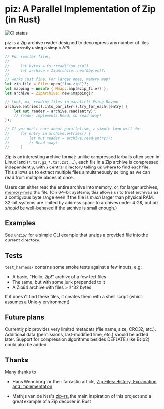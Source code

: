 # piz: A Parallel Implementation of Zip (in Rust)

![CI status](https://github.com/mrkline/piz-rs/workflows/CI/badge.svg)

piz is a Zip archive reader designed to decompress any number of files
concurrently using a simple API:
```rust
// For smaller files,
//
//     let bytes = fs::read("foo.zip")
//     let archive = ZipArchive::new(&bytes)?;
//
// works just fine. For larger ones, memory map!
let zip_file = File::open("foo.zip")?;
let mapping = unsafe { Mmap::map(&zip_file)? };
let archive = ZipArchive::new(&mapping)?;

// Look, ma, reading files in parallel! Using Rayon:
archive.entries().into_par_iter().try_for_each(|entry| {
    let mut reader = archive.read(entry)?;
    // reader implements Read, so read away!
});

// If you don't care about parallelism, a simple loop will do:
//     for entry in archive.entries() {
//         let mut reader = archive.read(entry)?;
//         // Read away!
//     }
```

Zip is an interesting archive format: unlike compressed tarballs often seen
in Linux land (`*.tar.gz`, `*.tar.zst`, ...),
each file in a Zip archive is compressed independently,
with a central directory  telling us where to find each file.
This allows us to extract multiple files simultaneously so long as we can
read from multiple places at once.

Users can either read the entire archive into memory, or, for larger archives,
[memory-map](https://docs.rs/memmap/0.7.0/memmap/struct.Mmap.html) the file.
(On 64-bit systems, this allows us to treat archives as a contiguous byte range
even if the file is _much_ larger than physical RAM. 32-bit systems are limited
by address space to archives under 4 GB, but piz _should_ be well-behaved
if the archive is small enough.)

## Examples

See `unzip/` for a simple CLI example that unzips a provided file
into the current directory.

## Tests

`test_harness/` contains some smoke tests against a few inputs, e.g.:

- A basic, "Hello, Zip!" archive of a few text files
- The same, but with some junk prepended to it
- A Zip64 archive with files > 2^32 bytes

If it doesn't find these files, it creates them with a shell script
(which assumes a Unix-y environment).


## Future plans

Currently piz provides very limited metadata (file name, size, CRC32, etc.).
Additional data (permissions, last-modified time, etc.) should be added later.
Support for compression algorithms besides DEFLATE (like Bzip2) could also be added.

## Thanks

Many thanks to

- Hans Wennborg for their fantastic article,
  [Zip Files: History, Explanation and Implementation](https://www.hanshq.net/zip.html)

- Mathijs van de Nes's [zip-rs](https://github.com/mvdnes/zip-rs),
  the main inspiration of this project and a great example of a
  Zip decoder in Rust
